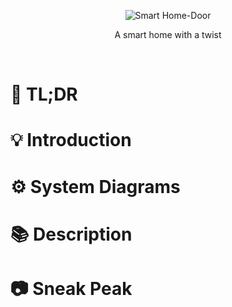
<p align="center">
  <img src="" alt="Smart Home-Door"/>
</p>

<p align="center">
  A smart home with a twist
</p>

<br>

# :pushpin: TL;DR
# :bulb: Introduction
# :gear: System Diagrams
# :books: Description
# :camera: Sneak Peak
